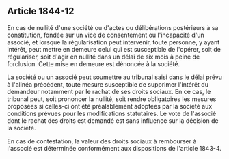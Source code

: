 Article 1844-12
----
En cas de nullité d'une société ou d'actes ou délibérations postérieurs à sa
constitution, fondée sur un vice de consentement ou l'incapacité d'un associé,
et lorsque la régularisation peut intervenir, toute personne, y ayant intérêt,
peut mettre en demeure celui qui est susceptible de l'opérer, soit de
régulariser, soit d'agir en nullité dans un délai de six mois à peine de
forclusion. Cette mise en demeure est dénoncée à la société.

La société ou un associé peut soumettre au tribunal saisi dans le délai prévu à
l'alinéa précédent, toute mesure susceptible de supprimer l'intérêt du demandeur
notamment par le rachat de ses droits sociaux. En ce cas, le tribunal peut, soit
prononcer la nullité, soit rendre obligatoires les mesures proposées si
celles-ci ont été préalablement adoptées par la société aux conditions prévues
pour les modifications statutaires. Le vote de l'associé dont le rachat des
droits est demandé est sans influence sur la décision de la société.

En cas de contestation, la valeur des droits sociaux à rembourser à l'associé
est déterminée conformément aux dispositions de l'article 1843-4.
